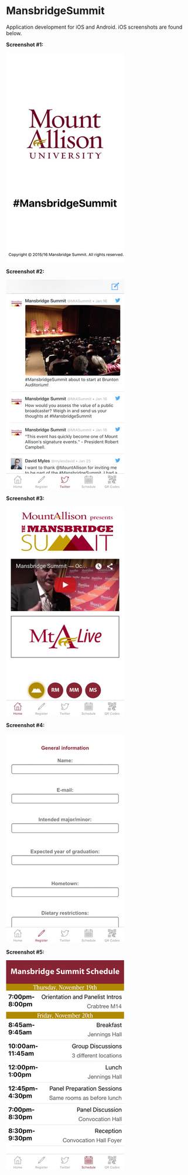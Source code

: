 # MansbridgeSummit
Application development for iOS and Android. iOS screenshots are found below.

**Screenshot #1:**

![Screenshot #2](https://raw.githubusercontent.com/william-fiset/MansbridgeSummit/master/IOS/screen2.jpeg)

**Screenshot #2:**

![Screenshot #1](https://raw.githubusercontent.com/william-fiset/MansbridgeSummit/master/IOS/screen1.jpeg)

**Screenshot #3:**

![Screenshot #3](https://raw.githubusercontent.com/william-fiset/MansbridgeSummit/master/IOS/screen3.jpeg)

**Screenshot #4:**

![Screenshot #4](https://raw.githubusercontent.com/william-fiset/MansbridgeSummit/master/IOS/screen4.jpeg)

**Screenshot #5:**

![Screenshot #5](https://raw.githubusercontent.com/william-fiset/MansbridgeSummit/master/IOS/screen5.jpeg)
